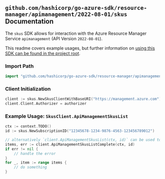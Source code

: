 
## `github.com/hashicorp/go-azure-sdk/resource-manager/apimanagement/2022-08-01/skus` Documentation

The `skus` SDK allows for interaction with the Azure Resource Manager Service `apimanagement` (API Version `2022-08-01`).

This readme covers example usages, but further information on [using this SDK can be found in the project root](https://github.com/hashicorp/go-azure-sdk/tree/main/docs).

### Import Path

```go
import "github.com/hashicorp/go-azure-sdk/resource-manager/apimanagement/2022-08-01/skus"
```


### Client Initialization

```go
client := skus.NewSkusClientWithBaseURI("https://management.azure.com")
client.Client.Authorizer = authorizer
```


### Example Usage: `SkusClient.ApiManagementSkusList`

```go
ctx := context.TODO()
id := skus.NewSubscriptionID("12345678-1234-9876-4563-123456789012")

// alternatively `client.ApiManagementSkusList(ctx, id)` can be used to do batched pagination
items, err := client.ApiManagementSkusListComplete(ctx, id)
if err != nil {
	// handle the error
}
for _, item := range items {
	// do something
}
```
